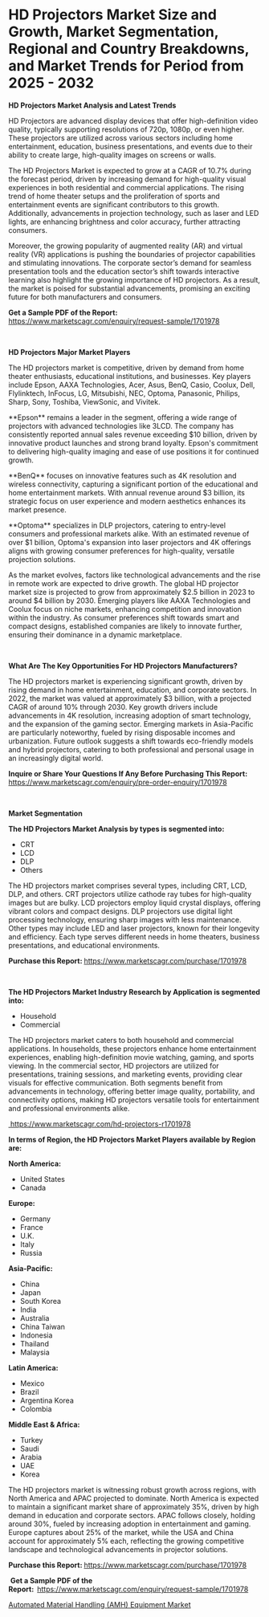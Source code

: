 <p><h1>HD Projectors Market Size and Growth, Market Segmentation, Regional and Country Breakdowns, and Market Trends for Period from 2025 -  2032</h1></p><p><strong>HD Projectors Market Analysis and Latest Trends</strong></p>
<p><p>HD Projectors are advanced display devices that offer high-definition video quality, typically supporting resolutions of 720p, 1080p, or even higher. These projectors are utilized across various sectors including home entertainment, education, business presentations, and events due to their ability to create large, high-quality images on screens or walls.</p><p>The HD Projectors Market is expected to grow at a CAGR of 10.7% during the forecast period, driven by increasing demand for high-quality visual experiences in both residential and commercial applications. The rising trend of home theater setups and the proliferation of sports and entertainment events are significant contributors to this growth. Additionally, advancements in projection technology, such as laser and LED lights, are enhancing brightness and color accuracy, further attracting consumers.</p><p>Moreover, the growing popularity of augmented reality (AR) and virtual reality (VR) applications is pushing the boundaries of projector capabilities and stimulating innovations. The corporate sector’s demand for seamless presentation tools and the education sector’s shift towards interactive learning also highlight the growing importance of HD projectors. As a result, the market is poised for substantial advancements, promising an exciting future for both manufacturers and consumers.</p></p>
<p><strong>Get a Sample PDF of the Report:&nbsp;</strong> <a href="https://www.marketscagr.com/enquiry/request-sample/1701978?utm_campaign=2097&utm_medium=2&utm_source=Github&utm_content=ia&utm_term=17022025&utm_id=hd-projectors">https://www.marketscagr.com/enquiry/request-sample/1701978</a></p>
<p>&nbsp;</p>
<p><strong>HD Projectors Major Market Players</strong></p>
<p><p>The HD projectors market is competitive, driven by demand from home theater enthusiasts, educational institutions, and businesses. Key players include Epson, AAXA Technologies, Acer, Asus, BenQ, Casio, Coolux, Dell, Flylinktech, InFocus, LG, Mitsubishi, NEC, Optoma, Panasonic, Philips, Sharp, Sony, Toshiba, ViewSonic, and Vivitek.</p><p>**Epson** remains a leader in the segment, offering a wide range of projectors with advanced technologies like 3LCD. The company has consistently reported annual sales revenue exceeding $10 billion, driven by innovative product launches and strong brand loyalty. Epson's commitment to delivering high-quality imaging and ease of use positions it for continued growth.</p><p>**BenQ** focuses on innovative features such as 4K resolution and wireless connectivity, capturing a significant portion of the educational and home entertainment markets. With annual revenue around $3 billion, its strategic focus on user experience and modern aesthetics enhances its market presence.</p><p>**Optoma** specializes in DLP projectors, catering to entry-level consumers and professional markets alike. With an estimated revenue of over $1 billion, Optoma's expansion into laser projectors and 4K offerings aligns with growing consumer preferences for high-quality, versatile projection solutions.</p><p>As the market evolves, factors like technological advancements and the rise in remote work are expected to drive growth. The global HD projector market size is projected to grow from approximately $2.5 billion in 2023 to around $4 billion by 2030. Emerging players like AAXA Technologies and Coolux focus on niche markets, enhancing competition and innovation within the industry. As consumer preferences shift towards smart and compact designs, established companies are likely to innovate further, ensuring their dominance in a dynamic marketplace.</p></p>
<p>&nbsp;</p>
<p><strong>What Are The Key Opportunities For HD Projectors Manufacturers?</strong></p>
<p><p>The HD projectors market is experiencing significant growth, driven by rising demand in home entertainment, education, and corporate sectors. In 2022, the market was valued at approximately $3 billion, with a projected CAGR of around 10% through 2030. Key growth drivers include advancements in 4K resolution, increasing adoption of smart technology, and the expansion of the gaming sector. Emerging markets in Asia-Pacific are particularly noteworthy, fueled by rising disposable incomes and urbanization. Future outlook suggests a shift towards eco-friendly models and hybrid projectors, catering to both professional and personal usage in an increasingly digital world.</p></p>
<p><strong>Inquire or Share Your Questions If Any Before Purchasing This Report:</strong> <a href="https://www.marketscagr.com/enquiry/pre-order-enquiry/1701978?utm_campaign=2097&utm_medium=2&utm_source=Github&utm_content=ia&utm_term=17022025&utm_id=hd-projectors">https://www.marketscagr.com/enquiry/pre-order-enquiry/1701978</a></p>
<p>&nbsp;</p>
<p><strong>Market Segmentation</strong></p>
<p><strong>The HD Projectors Market Analysis by types is segmented into:</strong></p>
<p><ul><li>CRT</li><li>LCD</li><li>DLP</li><li>Others</li></ul></p>
<p><p>The HD projectors market comprises several types, including CRT, LCD, DLP, and others. CRT projectors utilize cathode ray tubes for high-quality images but are bulky. LCD projectors employ liquid crystal displays, offering vibrant colors and compact designs. DLP projectors use digital light processing technology, ensuring sharp images with less maintenance. Other types may include LED and laser projectors, known for their longevity and efficiency. Each type serves different needs in home theaters, business presentations, and educational environments.</p></p>
<p><strong>Purchase this Report:&nbsp;</strong><a href="https://www.marketscagr.com/purchase/1701978?utm_campaign=2097&utm_medium=2&utm_source=Github&utm_content=ia&utm_term=17022025&utm_id=hd-projectors">https://www.marketscagr.com/purchase/1701978</a></p>
<p>&nbsp;</p>
<p><strong>The HD Projectors Market Industry Research by Application is segmented into:</strong></p>
<p><ul><li>Household</li><li>Commercial</li></ul></p>
<p><p>The HD projectors market caters to both household and commercial applications. In households, these projectors enhance home entertainment experiences, enabling high-definition movie watching, gaming, and sports viewing. In the commercial sector, HD projectors are utilized for presentations, training sessions, and marketing events, providing clear visuals for effective communication. Both segments benefit from advancements in technology, offering better image quality, portability, and connectivity options, making HD projectors versatile tools for entertainment and professional environments alike.</p></p>
<p><a href="https://www.marketscagr.com/hd-projectors-r1701978?utm_campaign=2097&utm_medium=2&utm_source=Github&utm_content=ia&utm_term=17022025&utm_id=hd-projectors">&nbsp;https://www.marketscagr.com/hd-projectors-r1701978</a></p>
<p><strong>In terms of Region, the HD Projectors Market Players available by Region are:</strong></p>
<p>
    <p> <strong> North America: </strong>
        <ul>
            <li>United States</li>
            <li>Canada</li>
        </ul>
        </p> 
    <p> <strong> Europe: </strong>
        <ul>
            <li>Germany</li>
            <li>France</li>
            <li>U.K.</li>
            <li>Italy</li>
            <li>Russia</li>
        </ul>
        </p> 
    <p> <strong> Asia-Pacific: </strong>
        <ul>
            <li>China</li>
            <li>Japan</li>
            <li>South Korea</li>
            <li>India</li>
            <li>Australia</li>
            <li>China Taiwan</li>
            <li>Indonesia</li>
            <li>Thailand</li>
            <li>Malaysia</li>
        </ul>
        </p> 
    <p> <strong> Latin America: </strong>
        <ul>
            <li>Mexico</li>
            <li>Brazil</li>
            <li>Argentina Korea</li>
            <li>Colombia</li>
        </ul>
        </p> 
    <p> <strong> Middle East & Africa: </strong>
        <ul>
            <li>Turkey</li>
            <li>Saudi</li>
            <li>Arabia</li>
            <li>UAE</li>
            <li>Korea</li>
        </ul>
    </p>
    </p>
<p><p>The HD projectors market is witnessing robust growth across regions, with North America and APAC projected to dominate. North America is expected to maintain a significant market share of approximately 35%, driven by high demand in education and corporate sectors. APAC follows closely, holding around 30%, fueled by increasing adoption in entertainment and gaming. Europe captures about 25% of the market, while the USA and China account for approximately 5% each, reflecting the growing competitive landscape and technological advancements in projector solutions.</p></p>
<p><strong>Purchase this Report: </strong><a href="https://www.marketscagr.com/purchase/1701978?utm_campaign=2097&utm_medium=2&utm_source=Github&utm_content=ia&utm_term=17022025&utm_id=hd-projectors">https://www.marketscagr.com/purchase/1701978</a></p>
<p>&nbsp;<strong>Get a Sample PDF of the Report:&nbsp;&nbsp;</strong><a href="https://www.marketscagr.com/enquiry/request-sample/1701978?utm_campaign=2097&utm_medium=2&utm_source=Github&utm_content=ia&utm_term=17022025&utm_id=hd-projectors">https://www.marketscagr.com/enquiry/request-sample/1701978</a></p>
<p><strong></strong></p>
<p><p><a href="https://github.com/FlorianWolf90/Market-Research-Report-List-1/blob/main/automated-material-handling-amh-equipment-market.md?utm_campaign=2097&utm_medium=2&utm_source=Github&utm_content=ia&utm_term=17022025&utm_id=hd-projectors">Automated Material Handling (AMH) Equipment Market</a></p></p>